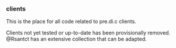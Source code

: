 ### clients
This is the place for all code related to pre.di.c clients.

Clients not yet tested or up-to-date has been provisionally removed. @Rsantct has an extensive collection that can be adapted.
